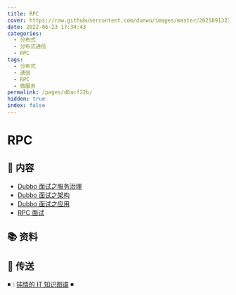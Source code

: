```yaml
---
title: RPC
cover: https://raw.githubusercontent.com/dunwu/images/master/202509132339299.png
date: 2022-06-23 17:34:43
categories:
  - 分布式
  - 分布式通信
  - RPC
tags:
  - 分布式
  - 通信
  - RPC
  - 微服务
permalink: /pages/d6acf22b/
hidden: true
index: false
---
```


# RPC

## 📖 内容

- [Dubbo 面试之服务治理](Dubbo_面试_服务治理.md)
- [Dubbo 面试之架构](Dubbo_面试_架构.md)
- [Dubbo 面试之应用](Dubbo_面试_应用.md)
- [RPC 面试](RPC_面试.md)

## 📚 资料

## 🚪 传送

◾ 💧 [钝悟的 IT 知识图谱](https://dunwu.github.io/waterdrop/) ◾